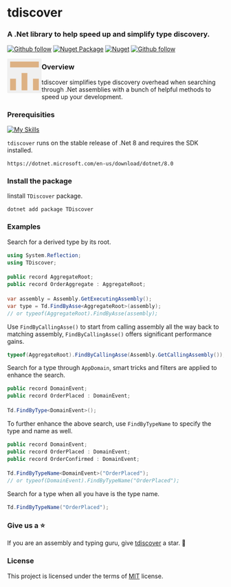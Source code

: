 # tdiscover
### A .Net library to help speed up and simplify type discovery. 

[![Github follow](https://img.shields.io/badge/follow-eventstorage-bf9136?logo=github)](https://github.com/eventstorage)
[![Nuget Package](https://badgen.net/nuget/v/TDiscover)](https://www.nuget.org/packages/TDiscover)
[![Nuget](https://badgen.net/nuget/dt/TDiscover)](https://www.nuget.org/packages/TDiscover)
[![Github follow](https://img.shields.io/badge/give_us_a-⭐-yellow?logo=github)](https://github.com/eventstorage/tdiscover)

<div align="left">
    <img src=".assets/github.PNG" width="80" height="80" style="float:left;" alt="asynchandler">
</div>

### Overview
tdiscover simplifies type discovery overhead when searching through .Net assemblies with a bunch of helpful methods to speed up your development.

### Prerequisities
[![My Skills](https://skillicons.dev/icons?i=dotnet)](https://dotnet.microsoft.com/en-us/download/dotnet/8.0)

`tdiscover` runs on the stable release of .Net 8 and requires the SDK installed.

    https://dotnet.microsoft.com/en-us/download/dotnet/8.0

### Install the package

Iinstall `TDiscover` package.

    dotnet add package TDiscover
    
### Examples
Search for a derived type by its root.
```csharp
using System.Reflection;
using TDiscover;

public record AggregateRoot;
public record OrderAggregate : AggregateRoot;

var assembly = Assembly.GetExecutingAssembly();
var type = Td.FindByAsse<AggregateRoot>(assembly);
// or typeof(AggregateRoot).FindByAsse(assembly);
```

Use `FindByCallingAsse()` to start from calling assembly all the way back to matching assembly, `FindByCallingAsse()` offers significant performance gains.
```csharp
typeof(AggregateRoot).FindByCallingAsse(Assembly.GetCallingAssembly());
```

Search for a type through `AppDomain`, smart tricks and filters are applied to enhance the search.
```csharp
public record DomainEvent;
public record OrderPlaced : DomainEvent;

Td.FindByType<DomainEvent>();
```

To further enhance the above search, use `FindByTypeName` to specify the type and name as well.
```csharp
public record DomainEvent;
public record OrderPlaced : DomainEvent;
public record OrderConfirmed : DomainEvent;

Td.FindByTypeName<DomainEvent>("OrderPlaced");
// or typeof(DomainEvent).FindByTypeName("OrderPlaced");
```
Search for a type when all you have is the type name.

```csharp
Td.FindByTypeName("OrderPlaced");
```

### Give us a ⭐
If you are an assembly and typing guru, give [tdiscover](https://github.com/eventstorage/tdiscover) a star. :purple_heart:

### License

This project is licensed under the terms of [MIT](https://github.com/eventstorage/tdiscover/blob/main/LICENSE) license.